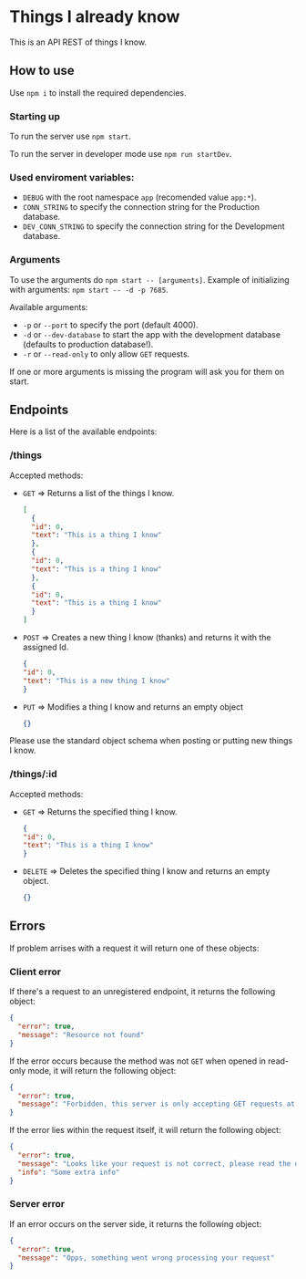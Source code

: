 # Things I already know

This is an API REST of things I know.

## How to use

Use `npm i` to install the required dependencies.

### Starting up
  To run the server use `npm start`.
  
  To run the server in developer mode use `npm run startDev`.

### Used enviroment variables:

- `DEBUG` with the root namespace `app` (recomended value `app:*`).
- `CONN_STRING` to specify the connection string for the Production database.
- `DEV_CONN_STRING` to specify the connection string for the Development database.

### Arguments

To use the arguments do `npm start -- [arguments]`.
Example of initializing with arguments: `npm start -- -d -p 7685`.

Available arguments:

- `-p` or `--port` to specify the port (default 4000).
- `-d` or `--dev-database` to start the app with the development database (defaults to production database!).
- `-r` or `--read-only` to only allow `GET` requests.

If one or more arguments is missing the program will ask you for them on start.



## Endpoints

Here is a list of the available endpoints:

### /things

Accepted methods:

- `GET` => Returns a list of the things I know.

  ```JSON
  [
    {
    "id": 0,
    "text": "This is a thing I know"
    },
    {
    "id": 0,
    "text": "This is a thing I know"
    },
    {
    "id": 0,
    "text": "This is a thing I know"
    }
  ]
  ```

- `POST` => Creates a new thing I know (thanks) and returns it with the assigned Id.

  ```JSON
  {
  "id": 0,
  "text": "This is a new thing I know"
  }
  ```

- `PUT` => Modifies a thing I know and returns an empty object
  ```JSON
  {}
  ```

Please use the standard object schema when posting or putting new things I know.

### /things/:id

Accepted methods:

- `GET` => Returns the specified thing I know.

  ```JSON
  {
  "id": 0,
  "text": "This is a thing I know"
  }
  ```

- `DELETE` => Deletes the specified thing I know and returns an empty object.
  ```JSON
  {}
  ```

## Errors

If problem arrises with a request it will return one of these objects:

### Client error


If there's a request to an unregistered endpoint, it returns the following object:

```JSON
{
  "error": true,
  "message": "Resource not found"
}
```

If the error occurs because the method was not `GET` when opened in read-only mode, it will return the following object:

```JSON
{
  "error": true,
  "message": "Forbidden, this server is only accepting GET requests at the moment",
}
```

If the error lies within the request itself, it will return the following object:

```JSON
{
  "error": true,
  "message": "Looks like your request is not correct, please read the documentation!",
  "info": "Some extra info"
}
```

### Server error

If an error occurs on the server side, it returns the following object:

```JSON
{
  "error": true,
  "message": "Opps, something went wrong processing your request"
}
```
